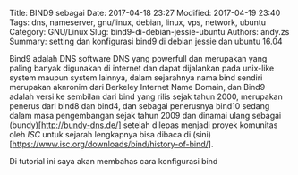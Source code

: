 Title: BIND9 sebagai 
Date: 2017-04-18 23:27 
Modified: 2017-04-19 23:40 
Tags: dns, nameserver, gnu/linux, debian, linux, vps, network, ubuntu
Category: GNU/Linux 
Slug: bind9-di-debian-jessie-ubuntu
Authors: andy.zs 
Summary: setting dan konfigurasi bind9 di debian jessie dan ubuntu 16.04


Bind9 adalah DNS software DNS yang powerfull dan merupakan yang paling banyak digunakan di internet dan dapat dijalankan pada unix-like system maupun system lainnya, dalam sejarahnya nama bind sendiri merupakan aknronim dari Berkeley Internet Name Domain, dan Bind9 adalah versi ke sembilan dari bind yang rilis sejak tahun 2000, merupakan penerus dari bind8 dan bind4, dan sebagai penerusnya bind10 sedang dalam masa pengembangan sejak tahun 2009 dan dinamai ulang sebagai (bundy)[http://bundy-dns.de/] setelah dilepas menjadi proyek komunitas oleh *ISC*  untuk sejarah lengkapnya bisa dibaca di (sini)[https://www.isc.org/downloads/bind/history-of-bind/]. 

Di tutorial ini saya akan membahas cara konfigurasi bind 
